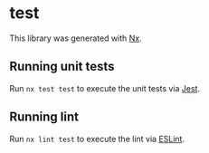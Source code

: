 # test

This library was generated with [Nx](https://nx.dev).

## Running unit tests

Run `nx test test` to execute the unit tests via [Jest](https://jestjs.io).

## Running lint

Run `nx lint test` to execute the lint via [ESLint](https://eslint.org/).
